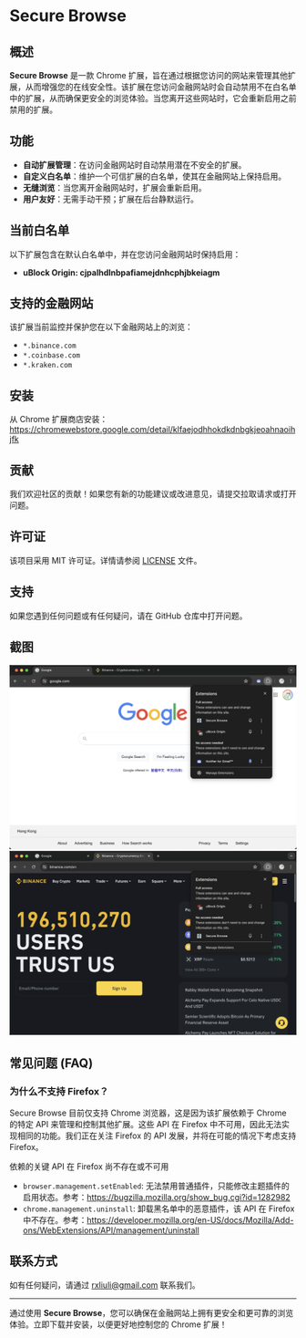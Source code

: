 # Secure Browse

## 概述

**Secure Browse** 是一款 Chrome 扩展，旨在通过根据您访问的网站来管理其他扩展，从而增强您的在线安全性。该扩展在您访问金融网站时会自动禁用不在白名单中的扩展，从而确保更安全的浏览体验。当您离开这些网站时，它会重新启用之前禁用的扩展。

## 功能

- **自动扩展管理**：在访问金融网站时自动禁用潜在不安全的扩展。
- **自定义白名单**：维护一个可信扩展的白名单，使其在金融网站上保持启用。
- **无缝浏览**：当您离开金融网站时，扩展会重新启用。
- **用户友好**：无需手动干预；扩展在后台静默运行。

## 当前白名单

以下扩展包含在默认白名单中，并在您访问金融网站时保持启用：

- **uBlock Origin: cjpalhdlnbpafiamejdnhcphjbkeiagm**

## 支持的金融网站

该扩展当前监控并保护您在以下金融网站上的浏览：

- `*.binance.com`
- `*.coinbase.com`
- `*.kraken.com`

## 安装

从 Chrome 扩展商店安装：<https://chromewebstore.google.com/detail/klfaejodhhokdkdnbgkjeoahnaoihjfk>

## 贡献

我们欢迎社区的贡献！如果您有新的功能建议或改进意见，请提交拉取请求或打开问题。

## 许可证

该项目采用 MIT 许可证。详情请参阅 [LICENSE](LICENSE) 文件。

## 支持

如果您遇到任何问题或有任何疑问，请在 GitHub 仓库中打开问题。

## 截图

![Screenshot 1](./docs/public/enable.png)
![Screenshot 2](./docs/public/disable.png)

## 常见问题 (FAQ)

### 为什么不支持 Firefox？

Secure Browse 目前仅支持 Chrome 浏览器，这是因为该扩展依赖于 Chrome 的特定 API 来管理和控制其他扩展。这些 API 在 Firefox 中不可用，因此无法实现相同的功能。我们正在关注 Firefox 的 API 发展，并将在可能的情况下考虑支持 Firefox。

依赖的关键 API 在 Firefox 尚不存在或不可用

- `browser.management.setEnabled`: 无法禁用普通插件，只能修改主题插件的启用状态。参考：<https://bugzilla.mozilla.org/show_bug.cgi?id=1282982>
- `chrome.management.uninstall`: 卸载黑名单中的恶意插件，该 API 在 Firefox 中不存在。参考：<https://developer.mozilla.org/en-US/docs/Mozilla/Add-ons/WebExtensions/API/management/uninstall>

## 联系方式

如有任何疑问，请通过 [rxliuli@gmail.com](mailto:rxliuli@gmail.com) 联系我们。

---

通过使用 **Secure Browse**，您可以确保在金融网站上拥有更安全和更可靠的浏览体验。立即下载并安装，以便更好地控制您的 Chrome 扩展！
